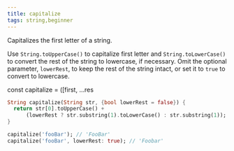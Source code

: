 ```yaml
---
title: capitalize
tags: string,beginner
---
```


Capitalizes the first letter of a string.

Use `String.toUpperCase()` to capitalize first letter and `String.toLowerCase()` to convert the rest of the string to lowercase, if necessary.
Omit the optional parameter, `lowerRest`, to keep the rest of the string intact, or set it to `true` to convert to lowercase.


const capitalize = ([first, ...res

```dart
String capitalize(String str, {bool lowerRest = false}) {
  return str[0].toUpperCase() +
      (lowerRest ? str.substring(1).toLowerCase() : str.substring(1));
}
```

```dart
capitalize('fooBar'); // 'FooBar'
capitalize('fooBar', lowerRest: true); // 'Foobar'
```
